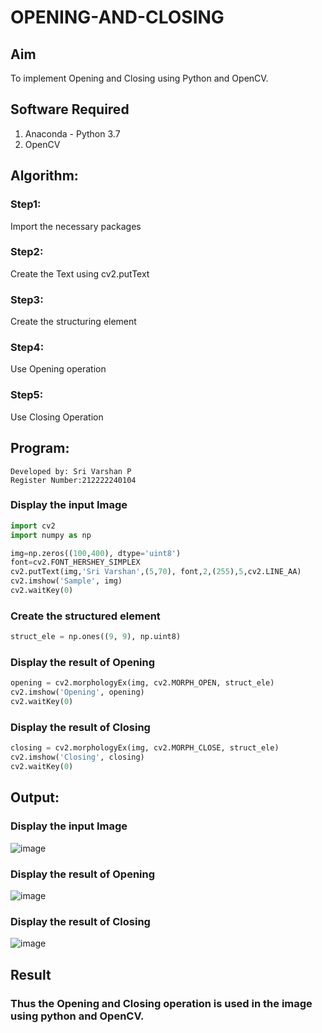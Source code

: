 # OPENING-AND-CLOSING
## Aim
To implement Opening and Closing using Python and OpenCV.

## Software Required
1. Anaconda - Python 3.7
2. OpenCV
## Algorithm:
### Step1:
Import the necessary packages
### Step2:
Create the Text using cv2.putText
### Step3:
Create the structuring element

### Step4:
Use Opening operation

### Step5:
Use Closing Operation

## Program:
```
Developed by: Sri Varshan P
Register Number:212222240104
```
### Display the input Image
```py
import cv2
import numpy as np

img=np.zeros((100,400), dtype='uint8')
font=cv2.FONT_HERSHEY_SIMPLEX
cv2.putText(img,'Sri Varshan',(5,70), font,2,(255),5,cv2.LINE_AA)
cv2.imshow('Sample', img)
cv2.waitKey(0)
```
### Create the structured element
```py
struct_ele = np.ones((9, 9), np.uint8)
```
### Display the result of Opening
```py
opening = cv2.morphologyEx(img, cv2.MORPH_OPEN, struct_ele)
cv2.imshow('Opening', opening)
cv2.waitKey(0)
```
### Display the result of Closing
```py
closing = cv2.morphologyEx(img, cv2.MORPH_CLOSE, struct_ele)
cv2.imshow('Closing', closing)
cv2.waitKey(0)
```
## Output:

### Display the input Image

![image](https://github.com/PSriVarshan/OPENING--AND-CLOSING/assets/114944059/39919453-0f91-407a-96de-8fe5b284000d)


### Display the result of Opening

![image](https://github.com/PSriVarshan/OPENING--AND-CLOSING/assets/114944059/aec1018a-86f0-49c6-93f2-b897e93d5167)


### Display the result of Closing

![image](https://github.com/PSriVarshan/OPENING--AND-CLOSING/assets/114944059/8e22855a-131b-4d87-b27d-a6209e5e8b25)


## Result

### Thus the Opening and Closing operation is used in the image using python and OpenCV.
